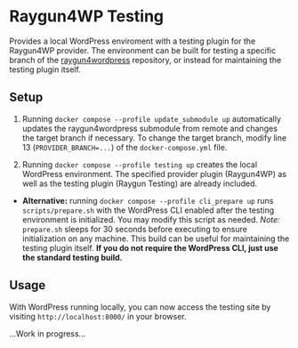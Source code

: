 Raygun4WP Testing
==========
Provides a local WordPress enviroment with a testing plugin for the Raygun4WP provider. The environment can be built for testing a specific branch of the [raygun4wordpress](https://github.com/MindscapeHQ/raygun4wordpress) repository, or instead for maintaining the testing plugin itself.

## Setup

1. Running `docker compose --profile update_submodule up` automatically updates the raygun4wordpress submodule from remote and changes the target branch if necessary. To change the target branch, modify line 13 (`PROVIDER_BRANCH=...`) of the `docker-compose.yml` file.

2. Running `docker compose --profile testing up` creates the local WordPress environment. The specified provider plugin (Raygun4WP) as well as the testing plugin (Raygun Testing) are already included.

- **Alternative:** running `docker compose --profile cli_prepare up` runs `scripts/prepare.sh` with the WordPress CLI enabled after the testing environment is initialized. You may modify this script as needed. *Note:* `prepare.sh` sleeps for 30 seconds before executing to ensure initialization on any machine. This build can be useful for maintaining the testing plugin itself. **If you do not require the WordPress CLI, just use the standard testing build.**

## Usage

With WordPress running locally, you can now access the testing site by visiting `http://localhost:8000/` in your browser.

...Work in progress...
